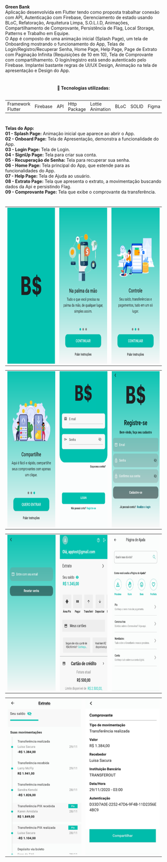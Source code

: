 
<div> 
  <strong>Green Bank </strong>
</div>

<div>
Aplicação desenvolvida em Flutter tendo como proposta trabalhar conexão com API, Autenticação com Firebase,  Gerenciamento de estado usando BLoC, Refatoração, Arquitetura Limpa, S.O.L.I.D, Animações, Compartilhamento de Comprovante, Persistência de Flag, Local Storage, Patterns e Trabalho em Equipe.
</div>  
  
<div>  
  O App é composto de uma animação inicial (Splash Page), um tela de Onboarding mostrando o funcionamento do App, Telas de Login/Registro/Recuperar Senha, Home Page, Help Page, Page  de Extrato com Paginação Infinita (Requisições de 10 em 10), Tela de Comprovante com compartilhamento. O login/registro está sendo autenticado pelo Firebase. Implantei bastante regras de UI/UX Design, Animação na tela de apresentação e Design do App. 
 </div>

 #

 <div align="center">  
  <strong> 💼 Tecnologias utilizadas: </strong>
</div>   

<br>

<table align="center">
 <tr>
  <td>Framework Flutter</td>  
  <td>Firebase</td>
  <td>API</td>
  <td>Http Package</td>
  <td>Lottie Animation</td>
  <td>BLoC</td>
  <td>SOLID</td>
  <td>Figma</td>
 </tr>
</table>

  #
<div align="left"> 
  <strong>Telas do App:</strong>
</div>

<div align="left"> 
   <strong>01 - Splash Page:</strong> Animação inicial que aparece ao abrir o App.
</div>
<div align="left">  
   <strong>02 - Onboard Page:</strong> Tela de Apresentação, demonstra a funcionalidade do App.
</div>
<div align="left"> 
   <strong>03 - Login Page:</strong> Tela de Login.
</div>
<div align="left"> 
   <strong>04 - SignUp Page:</strong> Tela para criar sua conta.
</div>
<div align="left"> 
   <strong>05 - Recuperação de Senha:</strong> Tela para recuperar sua senha.
</div>
<div align="left"> 
   <strong>06 - Home Page:</strong> Tela principal do App, que estende para as funcionalidades do App.
</div>
</div>
<div align="left"> 
   <strong>07 - Help Page:</strong> Tela de Ajuda ao usuário.
</div>
<div align="left"> 
   <strong>08 - Extrato Page:</strong> Tela que apresenta o extrato, a movimentação buscando dados da Api e persistindo Flag.
</div>
<div align="left"> 
   <strong>09 - Comprovante Page:</strong> Tela que exibe o comprovante da transferência.
</div>
  
  #

  <table align="center">
  <tr>
    <td>
      <img src="https://github.com/ricardocaironi/green-bank/blob/master/assets/images/splash.png" alt="Search - version mobile" height="500px">
    </td>
    <td>
      <img src="https://github.com/ricardocaironi/green-bank/blob/master/assets/images/onboarding%201.png" alt="Details Page - version mobile" height="500px">
    </td>
    <td>
      <img src="https://github.com/ricardocaironi/green-bank/blob/master/assets/images/onboarding%202.png" alt="Details Page - version mobile" height="500px">
    </td>
     
  </table>
  
  
  <table align="center">
  <tr>
    <td>
      <img src="https://github.com/ricardocaironi/green-bank/blob/master/assets/images/onboarding%203.png" alt="Details Page - version mobile" height="500px">
    </td>
    <td>
      <img src="https://github.com/ricardocaironi/green-bank/blob/master/assets/images/login.png" alt="Details Page - version mobile" height="500px">
    </td>
    <td>
      <img src="https://github.com/ricardocaironi/green-bank/blob/master/assets/images/signUp.png" alt="Details Page - version mobile" height="500px">
    </td>
    
  </table>

   <table align="center">
  <tr>
    <td>
      <img src="https://github.com/ricardocaironi/green-bank/blob/master/assets/images/resetPassword.png" alt="Details Page - version mobile" height="500px">
    </td>
    <td>
      <img src="https://github.com/ricardocaironi/green-bank/blob/master/assets/images/extrato.png" alt="Details Page - version mobile" height="500px">
    </td>
    <td>
      <img src="https://github.com/ricardocaironi/green-bank/blob/master/assets/images/help.jpeg" alt="Details Page - version mobile" height="500px">
    </td>
    
  </table>

  <table align="center">
  <tr>
    <td>
      <img src="https://github.com/ricardocaironi/green-bank/blob/master/assets/images/movimenta%C3%A7%C3%A3o.jpeg" alt="Details Page - version mobile" height="500px">
    </td>
    <td>
      <img src="https://github.com/ricardocaironi/green-bank/blob/master/assets/images/comprovante.jpeg" alt="Details Page - version mobile" height="500px">
    </td>
    
  </table>

  #
